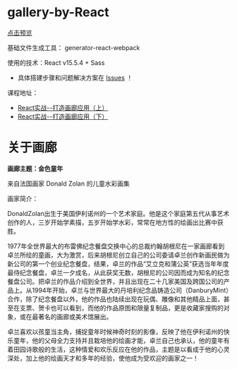 # gallery-by-React

[点击预览](https://magicmai.github.io/gallery-by-React/) 

基础文件生成工具： generator-react-webpack

使用的技术：React v15.5.4 + Sass

* 具体搭建步骤和问题解决方案在 [Issues](https://github.com/magicmai/gallery-by-React/issues) ！

课程地址：

* [React实战--打造画廊应用（上）](http://www.imooc.com/learn/507)
* [React实战--打造画廊应用（下）](http://www.imooc.com/learn/652)

# 关于画廊

**画廊主题：金色童年**

来自法国画家 Donald Zolan 的儿童水彩画集

画家简介：

DonaldZolan出生于美国伊利诺州的一个艺术家庭。他是这个家庭第五代从事艺术创作的人，三岁开始学素描，五岁开始学水彩，常常在地方性的绘画出比赛中获胜。

1977年全世界最大的布雷佛纪念餐盘交换中心的总裁约翰胡根尼在一家画廊看到卓兰所绘的童画，大为激赏，后来胡根尼创立自己的公司委请卓兰创作新画民做为新公司的第一个创业纪念餐盘，结果，卓兰的作品“艾立克和蒲公英”获选当年年度最侍纪念餐盘，卓兰一夕成名，从此获奖无数，胡根尼的公司因而成为知名的纪念餐盘公司。把卓兰的作品介绍到全世界，并且出现在二十几家美国及跨国公司的产品上。从1994年开始，卓兰与世界最大的丹培利纪念品铸造公司（DanburyMint）合作，除了纪念餐盘以外，他的作品也陆续出现在玩偶、雕像和其他精品上面，甚至在支票、贺卡也可以看到，而他的作品原图和限量复制品，更是收藏家搜购的对象，或在最著名的画廊或美术馆展出。

卓兰喜欢以孩童当主角，捕捉童年时候神奇时刻的影像，反映了他在伊利诺州的快乐童年，他的父母全力支持并且栽培他的绘画才能，卓兰自己也承认，他的童年有着田园诗歌般的生活，这种情爱和欢乐反应在他的作品，主题是以看成于他的心灵深处，加上他的绘画天才和多年的经验，使他成为受欢迎的画家之一！
